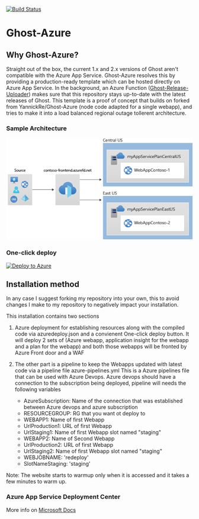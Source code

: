 [![Build Status](https://dev.azure.com/u51282/ghost-azure/_apis/build/status/dashanan13.Ghost-Azure?branchName=master)](https://dev.azure.com/u51282/ghost-azure/_build/latest?definitionId=1&branchName=master)

# Ghost-Azure 
## Why Ghost-Azure?
Straight out of the box, the current 1.x and 2.x versions of Ghost aren't compatible with the Azure App Service. Ghost-Azure resolves this by providing a production-ready template which can be hosted directly on Azure App Service. In the background, an Azure Function ([Ghost-Release-Uploader](https://github.com/YannickRe/Ghost-Release-Uploader)) makes sure that this repository stays up-to-date with the latest releases of Ghost.
This template is a proof of concept that builds on forked from YannickRe/Ghost-Azure (node code adapted for a single webapp), and tries to make it into a load balanced regional outage tollerent architecture.

### Sample Architecture
![Architecture](https://github.com/dashanan13/Ghost-Azure-public/blob/master/templates/environment-diagram.png?raw=true)

### One-click deploy
[![Deploy to Azure](https://aka.ms/deploytoazurebutton)](https://portal.azure.com/#create/Microsoft.Template/uri/https%3A%2F%2Fraw.githubusercontent.com%2Fdashanan13%2FGhost-Azure-public%2Fmaster%2Fazuredeploy.json)

## Installation method
In any case I suggest forking my repository into your own, this to avoid changes I make to my repository to negatively impact your installation.

This installation contains two sections
1.  Azure deployment for establishing resources along with the compiled code via azuredeploy.json and a convienent One-click deploy button.
    It will deploy 2 sets of (Azure webapp, application insight for the webapp and a plan for the webapp) and both those webapps will be fronted by Azure Front door and a WAF

2.  The other part is a pipeline to keep the Webapps updated with latest code via a pipeline file azure-pipelines.yml
    This is a Azure pipelines file that can be used with Azure Devops.
    Azure devops should have a connection to the subscription being deployed, pipeline will needs the following variables
    - AzureSubscription:  Name of the connection that was established between Azure devops and azure subscription
    - RESOURCEGROUP:  RG that you want ot deploy to
    - WEBAPP1:    Name of first Webapp
    - UrlProduction1: URL of first Webapp
    - UrlStaging1:    Name of first Webapp slot named "staging"
    - WEBAPP2:    Name of Second Webapp
    - UrlProduction2: URL of first Webapp
    - UrlStaging2:    Name of first Webapp slot named "staging"
    - WEBJOBNAME: 'redeploy'
    - SlotNameStaging:    'staging'

Note: The website starts to warmup only when it is accessed and it takes a few minutes to warm up.

### Azure App Service Deployment Center
More info on [Microsoft Docs](https://docs.microsoft.com/en-us/azure/app-service/deploy-continuous-deployment#deploy-continuously-from-github)
